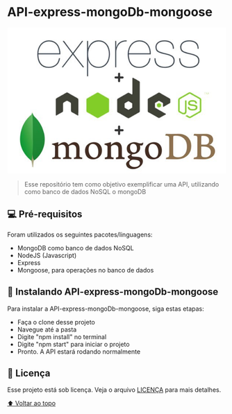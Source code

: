 # API-express-mongoDb-mongoose

<img src="img.jpeg" alt="img">

> Esse repositório tem como objetivo exemplificar uma API, utilizando como banco de dados NoSQL o mongoDB

## 💻 Pré-requisitos

Foram utilizados os seguintes pacotes/linguagens:
* MongoDB como banco de dados NoSQL
* NodeJS (Javascript)
* Express
* Mongoose, para operações no banco de dados

## 🚀 Instalando API-express-mongoDb-mongoose

Para instalar a API-express-mongoDb-mongoose, siga estas etapas:
* Faça o clone desse projeto
* Navegue até a pasta
* Digite "npm install" no terminal
* Digite "npm start" para iniciar o projeto
* Pronto. A API estará rodando normalmente

## 📝 Licença

Esse projeto está sob licença. Veja o arquivo [LICENÇA](LICENSE.md) para mais detalhes.

[⬆ Voltar ao topo](#API-express-mongoDb-mongoose)<br>
